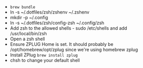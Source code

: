 * `brew bundle`
* ln -s ~/.dotfiles/zsh/zshenv ~/.zshenv
* mkdir -p ~/.config
* ln -s ~/.dotfiles/zsh/config-zsh ~/.config/zsh
* Add zsh to the allowed shells - sudo /etc/shells and add /usr/local/bin/zsh
* Open a zsh shell
* Ensure ZPLUG Home is set. It should probably be /opt/homebrew/opt/zplug since we're using homebrew zplug
* Install ZPlug `brew install zplug`
* chsh to change your default shell
